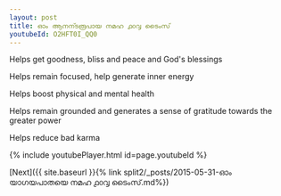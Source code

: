 ```yaml
---
layout: post
title: ഓം ആനന്ടരൂപായ നമഹ ൧൦൮ ടൈംസ്
youtubeId: O2HFT0I_QQ0
---
```

 
 
Helps get goodness, bliss and peace and God's blessings
 
Helps remain focused, help generate inner energy 
 
Helps boost physical and mental health 
 
Helps remain grounded and generates a sense of gratitude towards the greater power 
 
Helps reduce bad karma
 
 
 
 


{% include youtubePlayer.html id=page.youtubeId %}
 
[Next]({{ site.baseurl }}{% link  split2/_posts/2015-05-31-ഓം യാഗയപാതയെ നമഹ ൧൦൮ ടൈംസ്.md%})
 
